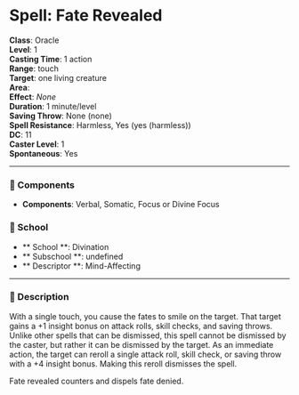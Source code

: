 
# Spell: Fate Revealed
**Class**: Oracle  
**Level**: 1  
**Casting Time**: 1 action  
**Range**: touch  
**Target**: one living creature  
**Area**:   
**Effect**: _None_  
**Duration**: 1 minute/level  
**Saving Throw**: None (none)  
**Spell Resistance**: Harmless, Yes (yes (harmless))  
**DC**: 11  
**Caster Level**: 1  
**Spontaneous**: Yes

---

### 🔮 Components
- **Components**: Verbal, Somatic, Focus or Divine Focus

### 🏫 School
- ** School **: Divination
- ** Subschool **: undefined
- ** Descriptor **: Mind-Affecting
---

### 📜 Description
With a single touch, you cause the fates to smile on the target. That target gains a +1 insight bonus on attack rolls, skill checks, and saving throws. Unlike other spells that can be dismissed, this spell cannot be dismissed by the caster, but rather it can be dismissed by the target. As an immediate action, the target can reroll a single attack roll, skill check, or saving throw with a +4 insight bonus. Making this reroll dismisses the spell.

Fate revealed counters and dispels fate denied.
